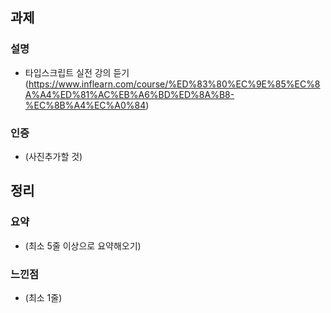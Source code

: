 ## 과제
### 설명
  - 타입스크립트 실전 강의 듣기 (https://www.inflearn.com/course/%ED%83%80%EC%9E%85%EC%8A%A4%ED%81%AC%EB%A6%BD%ED%8A%B8-%EC%8B%A4%EC%A0%84)
  
### 인증
  - (사진추가할 것)

## 정리
### 요약
  - (최소 5줄 이상으로 요약해오기)
### 느낀점
  - (최소 1줄)
